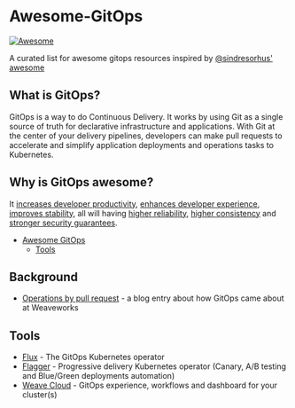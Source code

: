 # Awesome-GitOps

[![Awesome](https://awesome.re/badge.svg)](https://awesome.re)

A curated list for awesome gitops resources inspired by [@sindresorhus' awesome](https://github.com/sindresorhus/awesome)

## What is GitOps?

GitOps is a way to do Continuous Delivery. It works by using Git as a single source of truth for declarative infrastructure and applications. With Git at the center of your delivery pipelines, developers can make pull requests to accelerate and simplify application deployments and operations tasks to Kubernetes.

## Why is GitOps awesome?

It [increases developer productivity](https://www.weave.works/technologies/gitops/#key-benefits), [enhances developer experience](https://www.weave.works/technologies/gitops/#key-benefits), [improves stability](https://www.weave.works/technologies/gitops/#key-benefits), all will having [higher reliability](https://www.weave.works/technologies/gitops/#key-benefits), [higher consistency](https://www.weave.works/technologies/gitops/#key-benefits) and [stronger security guarantees](https://www.weave.works/technologies/gitops/#key-benefits).

- [Awesome GitOps](#awesome-gitops)
	- [Tools](#tools)

## Background
* [Operations by pull request](https://www.weave.works/blog/gitops-operations-by-pull-request) - a blog entry about how GitOps came about at Weaveworks

## Tools

* [Flux](https://github.com/weaveworks/flux) - The GitOps Kubernetes operator
* [Flagger](https://github.com/weaveworks/flagger) - Progressive delivery Kubernetes operator (Canary, A/B testing and Blue/Green deployments automation)
* [Weave Cloud](https://www.weave.works/product/cloud/) - GitOps experience, workflows and dashboard for your cluster(s)

